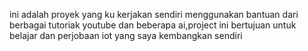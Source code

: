 ini adalah proyek yang ku kerjakan sendiri menggunakan bantuan dari berbagai tutoriak youtube dan beberapa ai,project ini bertujuan untuk belajar dan perjobaan iot yang saya kembangkan sendiri
